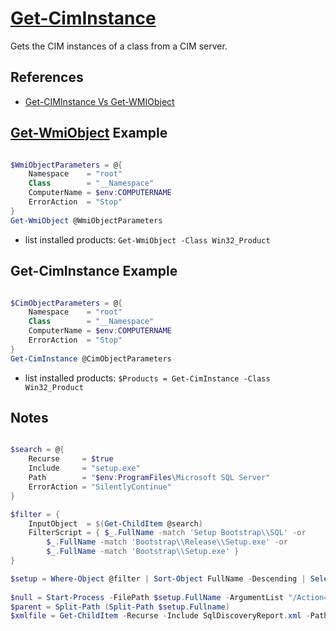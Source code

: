 # [Get-CimInstance](https://docs.microsoft.com/en-us/powershell/module/cimcmdlets/get-ciminstance)

Gets the CIM instances of a class from a CIM server.

## References

- [Get-CIMInstance Vs Get-WMIObject](https://blog.ipswitch.com/get-ciminstance-vs-get-wmiobject-whats-the-difference)

## [Get-WmiObject](https://docs.microsoft.com/en-us/powershell/module/microsoft.powershell.management/get-wmiobject) Example

```powershell

$WmiObjectParameters = @{
    Namespace    = "root"
    Class        = "__Namespace"
    ComputerName = $env:COMPUTERNAME
    ErrorAction  = "Stop"
}
Get-WmiObject @WmiObjectParameters

```

- list installed products: `Get-WmiObject -Class Win32_Product`

## Get-CimInstance Example

```powershell

$CimObjectParameters = @{
    Namespace    = "root"
    Class        = "__Namespace"
    ComputerName = $env:COMPUTERNAME
    ErrorAction  = "Stop"
}
Get-CimInstance @CimObjectParameters

```

- list installed products: `$Products = Get-CimInstance -Class Win32_Product`

## Notes

```powershell

$search = @{
    Recurse     = $true
    Include     = "setup.exe"
    Path        = "$env:ProgramFiles\Microsoft SQL Server"
    ErrorAction = "SilentlyContinue"
}

$filter = {
    InputObject  = $(Get-ChildItem @search)
    FilterScript = { $_.FullName -match 'Setup Bootstrap\\SQL' -or
        $_.FullName -match 'Bootstrap\\Release\\Setup.exe' -or 
        $_.FullName -match 'Bootstrap\\Setup.exe' }
}

$setup = Where-Object @filter | Sort-Object FullName -Descending | Select-Object -First 1
            
$null = Start-Process -FilePath $setup.FullName -ArgumentList "/Action=RunDiscovery /q" -Wait
$parent = Split-Path (Split-Path $setup.Fullname)
$xmlfile = Get-ChildItem -Recurse -Include SqlDiscoveryReport.xml -Path $parent | Sort-Object LastWriteTime -Descending | Select-Object -First 1
            
            
```

